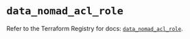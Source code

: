 # `data_nomad_acl_role`

Refer to the Terraform Registry for docs: [`data_nomad_acl_role`](https://registry.terraform.io/providers/hashicorp/nomad/2.2.0/docs/data-sources/acl_role).
